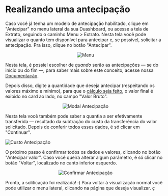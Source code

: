 # Realizando uma antecipação 

Caso você já tenha um modelo de antecipação habilitado, clique em "Antecipar" no menu lateral da sua Duashboard, ou acesse a tela de Extrato, seguindo o caminho Menu > Extrato. Nesta tela você pode visualizar o quanto tem disponível para antecipar e, se possível, solicitar a antecipação. 
Pra isso, clique no botão "Antecipar". 

<p align="center"> <img src="img/Antecipar/01_menu_extrato.jpg" alt="Menu" />   </p>

Nesta tela, é possíel escolher de *quando* serão as antecipações — se do início ou do fim —, para saber mais sobre este conceito, acesse nossa [Documentação](https://docs.pagar.me/docs/overview-antecipacao#section-1-2-antecipa-es-do-fim-ou-do-in-cio-). 

Depois disso, digite a quantidade que deseja antecipar (respeitando os valores máximo e mínimo), para que o [cálculo seja feito](https://pagarme.zendesk.com/hc/pt-br/articles/217944143-Como-%C3%A9-feito-o-c%C3%A1lculo-da-antecipa%C3%A7%C3%A3o-), 
o valor final é exibido no card ao lado, no campo "Valor Bruto". 

<p align="center"> <img src="img/Antecipar/02_origem%20e%20valor.jpg" alt="Modal Antecipação" />   </p>

Nesta tela você também pode saber a quantia a ser efetivamente transferida — resultado da subtração do custo da transferência do valor solicitado. 
Depois de conferir todos esses dados, é só clicar em "Continuar". 

<img src="img/Antecipar/02_origem%20e%20valor.jpg" alt="Custo Antecipação" /> 

O próximo passo é confirmar todos os dados e valores, clicando no botão "Antecipar valor". Caso você queira alterar algum parâmetro, é só clicar no botão "Voltar", localizado no canto inferior esquerdo. 
 

<p align="center"> <img src="img/Antecipar/03_custo%20e%20botao.jpg" alt="Confirmar Antecipação" /> </p>

Pronto, a soliticação foi realizada! :) Para voltar à visualização normal você pode utilizar o menu lateral, clicando na página que deseja visualizar. 
ç
